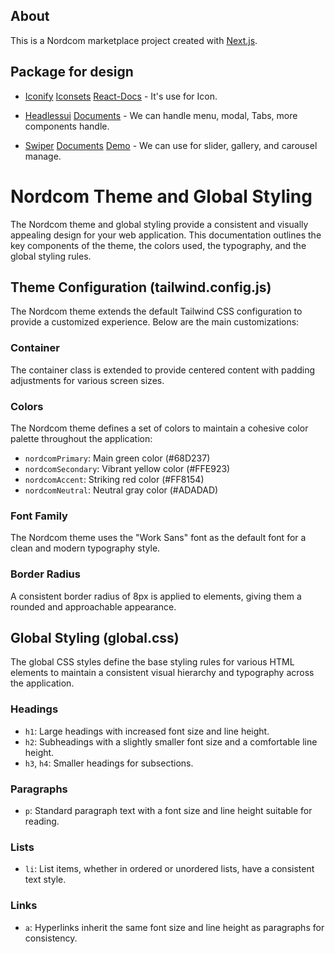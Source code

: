 ## About

This is a Nordcom marketplace project created with [Next.js](https://nextjs.org/).

## Package for design

- [Iconify](https://iconify.design/) [Iconsets](https://icon-sets.iconify.design) [React-Docs](https://github.com/iconify/iconify/tree/main/iconify-icon/react) - It's use for Icon.

- [Headlessui](https://headlessui.com/) [Documents](https://headlessui.com/react/menu) - We can handle menu, modal, Tabs, more components handle.

- [Swiper](https://swiperjs.com/) [Documents](https://swiperjs.com/get-started) [Demo](https://swiperjs.com/demos) - We can use for slider, gallery, and carousel manage.

# Nordcom Theme and Global Styling

The Nordcom theme and global styling provide a consistent and visually appealing design for your web application. This documentation outlines the key components of the theme, the colors used, the typography, and the global styling rules.

## Theme Configuration (tailwind.config.js)

The Nordcom theme extends the default Tailwind CSS configuration to provide a customized experience. Below are the main customizations:

### Container

The container class is extended to provide centered content with padding adjustments for various screen sizes.

### Colors

The Nordcom theme defines a set of colors to maintain a cohesive color palette throughout the application:

- `nordcomPrimary`: Main green color (#68D237)
- `nordcomSecondary`: Vibrant yellow color (#FFE923)
- `nordcomAccent`: Striking red color (#FF8154)
- `nordcomNeutral`: Neutral gray color (#ADADAD)

### Font Family

The Nordcom theme uses the "Work Sans" font as the default font for a clean and modern typography style.

### Border Radius

A consistent border radius of 8px is applied to elements, giving them a rounded and approachable appearance.

## Global Styling (global.css)

The global CSS styles define the base styling rules for various HTML elements to maintain a consistent visual hierarchy and typography across the application.

### Headings

- `h1`: Large headings with increased font size and line height.
- `h2`: Subheadings with a slightly smaller font size and a comfortable line height.
- `h3`, `h4`: Smaller headings for subsections.

### Paragraphs

- `p`: Standard paragraph text with a font size and line height suitable for reading.

### Lists

- `li`: List items, whether in ordered or unordered lists, have a consistent text style.

### Links

- `a`: Hyperlinks inherit the same font size and line height as paragraphs for consistency.

